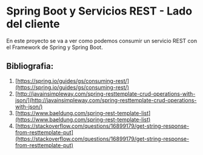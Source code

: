 # Spring Boot y Servicios REST - Lado del cliente

En este proyecto se va a ver como podemos consumir un servicio REST con el Framework de Spring y Spring Boot.

## Bibliografia:
1. [https://spring.io/guides/gs/consuming-rest/](https://spring.io/guides/gs/consuming-rest/)
2. [http://javainsimpleway.com/spring-resttemplate-crud-operations-with-json/](http://javainsimpleway.com/spring-resttemplate-crud-operations-with-json/)
3. [https://www.baeldung.com/spring-rest-template-list](https://www.baeldung.com/spring-rest-template-list)
4. [https://stackoverflow.com/questions/16899179/get-string-response-from-resttemplate-put](https://stackoverflow.com/questions/16899179/get-string-response-from-resttemplate-put)

